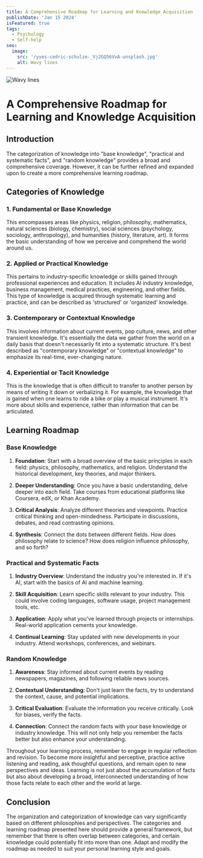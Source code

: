```yaml
---
title: A Comprehensive Roadmap for Learning and Knowledge Acquisition
publishDate: 'Jan 15 2024'
isFeatured: true
tags:
  - Psychology
  - Self-help
seo:
  image:
    src: '/yves-cedric-schulze-_Vj2GQ56VvA-unsplash.jpg'
    alt: Wavy lines
---
```


![Wavy lines](/yves-cedric-schulze-_Vj2GQ56VvA-unsplash.jpg)

# A Comprehensive Roadmap for Learning and Knowledge Acquisition

## Introduction

The categorization of knowledge into "base knowledge", "practical and systematic facts", and "random knowledge" provides a broad and comprehensive coverage. However, it can be further refined and expanded upon to create a more comprehensive learning roadmap.

## Categories of Knowledge

### 1. Fundamental or Base Knowledge

This encompasses areas like physics, religion, philosophy, mathematics, natural sciences (biology, chemistry), social sciences (psychology, sociology, anthropology), and humanities (history, literature, art). It forms the basic understanding of how we perceive and comprehend the world around us.

### 2. Applied or Practical Knowledge

This pertains to industry-specific knowledge or skills gained through professional experiences and education. It includes AI industry knowledge, business management, medical practices, engineering, and other fields. This type of knowledge is acquired through systematic learning and practice, and can be described as 'structured' or 'organized' knowledge.

### 3. Contemporary or Contextual Knowledge

This involves information about current events, pop culture, news, and other transient knowledge. It's essentially the data we gather from the world on a daily basis that doesn't necessarily fit into a systematic structure. It's best described as "contemporary knowledge" or "contextual knowledge" to emphasize its real-time, ever-changing nature.

### 4. Experiential or Tacit Knowledge

This is the knowledge that is often difficult to transfer to another person by means of writing it down or verbalizing it. For example, the knowledge that is gained when one learns to ride a bike or play a musical instrument. It's more about skills and experience, rather than information that can be articulated.

## Learning Roadmap

### Base Knowledge

1. **Foundation**: Start with a broad overview of the basic principles in each field: physics, philosophy, mathematics, and religion. Understand the historical development, key theories, and major thinkers.

2. **Deeper Understanding**: Once you have a basic understanding, delve deeper into each field. Take courses from educational platforms like Coursera, edX, or Khan Academy.

3. **Critical Analysis**: Analyze different theories and viewpoints. Practice critical thinking and open-mindedness. Participate in discussions, debates, and read contrasting opinions.

4. **Synthesis**: Connect the dots between different fields. How does philosophy relate to science? How does religion influence philosophy, and so forth?

### Practical and Systematic Facts

1. **Industry Overview**: Understand the industry you're interested in. If it's AI, start with the basics of AI and machine learning.

2. **Skill Acquisition**: Learn specific skills relevant to your industry. This could involve coding languages, software usage, project management tools, etc.

3. **Application**: Apply what you've learned through projects or internships. Real-world application cements your knowledge.

4. **Continual Learning**: Stay updated with new developments in your industry. Attend workshops, conferences, and webinars.

### Random Knowledge

1. **Awareness**: Stay informed about current events by reading newspapers, magazines, and following reliable news sources.

2. **Contextual Understanding**: Don't just learn the facts, try to understand the context, cause, and potential implications.

3. **Critical Evaluation**: Evaluate the information you receive critically. Look for biases, verify the facts.

4. **Connection**: Connect the random facts with your base knowledge or industry knowledge. This will not only help you remember the facts better but also enhance your understanding.

Throughout your learning process, remember to engage in regular reflection and revision. To become more insightful and perceptive, practice active listening and reading, ask thoughtful questions, and remain open to new perspectives and ideas. Learning is not just about the accumulation of facts but also about developing a broad, interconnected understanding of how those facts relate to each other and the world at large.

## Conclusion

The organization and categorization of knowledge can vary significantly based on different philosophies and perspectives. The categories and learning roadmap presented here should provide a general framework, but remember that there is often overlap between categories, and certain knowledge could potentially fit into more than one. Adapt and modify the roadmap as needed to suit your personal learning style and goals.
